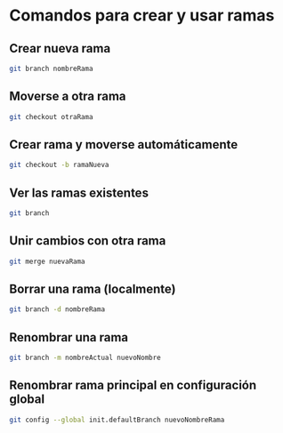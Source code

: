 # Comandos para crear y usar ramas

## Crear nueva rama

```bash
git branch nombreRama
```

## Moverse a otra rama

```bash
git checkout otraRama
```

## Crear rama y moverse automáticamente

```bash
git checkout -b ramaNueva
```

## Ver las ramas existentes

```bash
git branch
```

## Unir cambios con otra rama

```bash
git merge nuevaRama
```

## Borrar una rama (localmente)

```bash
git branch -d nombreRama
```

## Renombrar una rama

```bash
git branch -m nombreActual nuevoNombre
```

## Renombrar rama principal en configuración global

```bash
git config --global init.defaultBranch nuevoNombreRama
```
